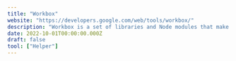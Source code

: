 ```yaml
---
title: "Workbox"
website: "https://developers.google.com/web/tools/workbox/"
description: "Workbox is a set of libraries and Node modules that make it easy to cache assets and take full advantage..."
date: 2022-10-01T00:00:00.000Z
draft: false
tool: ["Helper"]
---
```

